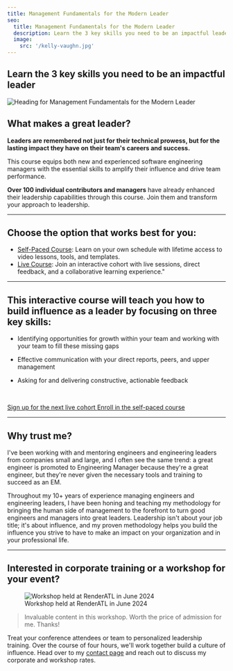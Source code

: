```yaml
---
title: Management Fundamentals for the Modern Leader
seo:
  title: Management Fundamentals for the Modern Leader
  description: Learn the 3 key skills you need to be an impactful leader in your organization
  image:
    src: '/kelly-vaughn.jpg'
---
```


## Learn the 3 key skills you need to be an impactful leader

![Heading for Management Fundamentals for the Modern Leader](/course.jpg)

## What makes a great leader?

**Leaders are remembered not just for their technical prowess, but for the lasting impact they have on their team's careers and success.**

This course equips both new and experienced software engineering managers with the essential skills to amplify their influence and drive team performance.

**Over 100 individual contributors and managers** have already enhanced their leadership capabilities through this course. Join them and transform your approach to leadership.

---

## Choose the option that works best for you:

- [Self-Paced Course](https://course.modernleader.is/courses/management-fundamentals): Learn on your own schedule with lifetime access to video lessons, tools, and templates.
- [Live Course](https://maven.com/kellyvaughn/engineering-management): Join an interactive cohort with live sessions, direct feedback, and a collaborative learning experience."

---

## This interactive course will teach you how to build influence as a leader by focusing on three key skills:

- Identifying opportunities for growth within your team and working with your team to fill these missing gaps

- Effective communication with your direct reports, peers, and upper management

- Asking for and delivering constructive, actionable feedback

&nbsp;

<div class="flex flex-col md:flex-row items-center justify-center gap-4">
  <a class="flex items-center justify-center px-4 py-2 text-main bg-main border border-main rounded-full transition hover:bg-muted text-md italic font-serif" 
     href='https://maven.com/kellyvaughn/engineering-management'>
    Sign up for the next live cohort
  </a>
  <a class="flex items-center justify-center px-4 py-2 text-main bg-main border border-main rounded-full transition hover:bg-muted text-md italic font-serif" 
     href='https://course.modernleader.is/courses/management-fundamentals'>
    Enroll in the self-paced course
  </a>
</div>

---

## Why trust me?

I've been working with and mentoring engineers and engineering leaders from companies small and large, and I often see the same trend: a great engineer is promoted to Engineering Manager because they're a great engineer, but they're never given the necessary tools and training to succeed as an EM.

Throughout my 10+ years of experience managing engineers and engineering leaders, I have been honing and teaching my methodology for bringing the human side of management to the forefront to turn good engineers and managers into great leaders. Leadership isn't about your job title; it's about influence, and my proven methodology helps you build the influence you strive to have to make an impact on your organization and in your professional life.

---

## Interested in corporate training or a workshop for your event?

<figure>
    <img src="/workshop.jpg" alt="Workshop held at RenderATL in June 2024" loading="lazy" decoding="async" />
    <figcaption>Workshop held at RenderATL in June 2024</figcaption>
</figure>

> Invaluable content in this workshop. Worth the price of admission for me. Thanks!

Treat your conference attendees or team to personalized leadership training. Over the course of four hours, we'll work together build a culture of influence. Head over to my [contact page](/contact) and reach out to discuss my corporate and workshop rates.
